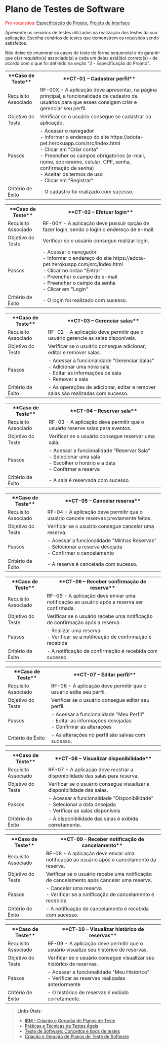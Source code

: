 <body>

<h1>Plano de Testes de Software</h1>

<p><span style="color:red">Pré-requisitos:</span> <a href="2-Especificação do Projeto.md">Especificação do Projeto</a>, <a href="3-Projeto de Interface.md">Projeto de Interface</a></p>

<p>Apresente os cenários de testes utilizados na realização dos testes da sua aplicação. Escolha cenários de testes que demonstrem os requisitos sendo satisfeitos.</p>

<p>Não deixe de enumerar os casos de teste de forma sequencial e de garantir que o(s) requisito(s) associado(s) a cada um deles está(ão) correto(s) - de acordo com o que foi definido na seção "2 - Especificação do Projeto".</p>

<!-- Caso de Teste CT-01 -->
<table>
    <tr>
        <th>**Caso de Teste**</th>
        <th>**CT-01 – Cadastrar perfil**</th>
    </tr>
    <tr>
        <td>Requisito Associado</td>
        <td>RF-00X - A aplicação deve apresentar, na página principal, a funcionalidade de cadastro de usuários para que esses consigam criar e gerenciar seu perfil.</td>
    </tr>
    <tr>
        <td>Objetivo do Teste</td>
        <td>Verificar se o usuário consegue se cadastrar na aplicação.</td>
    </tr>
    <tr>
        <td>Passos</td>
        <td>- Acessar o navegador <br> - Informar o endereço do site https://adota-pet.herokuapp.com/src/index.html<br> - Clicar em "Criar conta" <br> - Preencher os campos obrigatórios (e-mail, nome, sobrenome, celular, CPF, senha, confirmação de senha) <br> - Aceitar os termos de uso <br> - Clicar em "Registrar"</td>
    </tr>
    <tr>
        <td>Critério de Êxito</td>
        <td>- O cadastro foi realizado com sucesso.</td>
    </tr>
</table>

<!-- Caso de Teste CT-02 -->
<table>
    <tr>
        <th>**Caso de Teste**</th>
        <th>**CT-02 – Efetuar login**</th>
    </tr>
    <tr>
        <td>Requisito Associado</td>
        <td>RF-00Y - A aplicação deve possuir opção de fazer login, sendo o login o endereço de e-mail.</td>
    </tr>
    <tr>
        <td>Objetivo do Teste</td>
        <td>Verificar se o usuário consegue realizar login.</td>
    </tr>
    <tr>
        <td>Passos</td>
        <td>- Acessar o navegador <br> - Informar o endereço do site https://adota-pet.herokuapp.com/src/index.html<br> - Clicar no botão "Entrar" <br> - Preencher o campo de e-mail <br> - Preencher o campo da senha <br> - Clicar em "Login"</td>
    </tr>
    <tr>
        <td>Critério de Êxito</td>
        <td>- O login foi realizado com sucesso.</td>
    </tr>
</table>

<!-- Caso de Teste CT-03 -->
<table>
    <tr>
        <th>**Caso de Teste**</th>
        <th>**CT-03 – Gerenciar salas**</th>
    </tr>
    <tr>
        <td>Requisito Associado</td>
        <td>RF-02 - A aplicação deve permitir que o usuário gerencie as salas disponíveis.</td>
    </tr>
    <tr>
        <td>Objetivo do Teste</td>
        <td>Verificar se o usuário consegue adicionar, editar e remover salas.</td>
    </tr>
    <tr>
        <td>Passos</td>
        <td>- Acessar a funcionalidade "Gerenciar Salas" <br> - Adicionar uma nova sala <br> - Editar as informações da sala <br> - Remover a sala</td>
    </tr>
    <tr>
        <td>Critério de Êxito</td>
        <td>- As operações de adicionar, editar e remover salas são realizadas com sucesso.</td>
    </tr>
</table>

<!-- Caso de Teste CT-04 -->
<table>
    <tr>
        <th>**Caso de Teste**</th>
        <th>**CT-04 – Reservar sala**</th>
    </tr>
    <tr>
        <td>Requisito Associado</td>
        <td>RF-03 - A aplicação deve permitir que o usuário reserve salas para eventos.</td>
    </tr>
    <tr>
        <td>Objetivo do Teste</td>
        <td>Verificar se o usuário consegue reservar uma sala.</td>
    </tr>
    <tr>
        <td>Passos</td>
        <td>- Acessar a funcionalidade "Reservar Sala" <br> - Selecionar uma sala <br> - Escolher o horário e a data <br> - Confirmar a reserva</td>
    </tr>
    <tr>
        <td>Critério de Êxito</td>
        <td>- A sala é reservada com sucesso.</td>
    </tr>
</table>

<!-- Caso de Teste CT-05 -->
<table>
    <tr>
        <th>**Caso de Teste**</th>
        <th>**CT-05 – Cancelar reserva**</th>
    </tr>
    <tr>
        <td>Requisito Associado</td>
        <td>RF-04 - A aplicação deve permitir que o usuário cancele reservas previamente feitas.</td>
    </tr>
    <tr>
        <td>Objetivo do Teste</td>
        <td>Verificar se o usuário consegue cancelar uma reserva.</td>
    </tr>
    <tr>
        <td>Passos</td>
        <td>- Acessar a funcionalidade "Minhas Reservas" <br> - Selecionar a reserva desejada <br> - Confirmar o cancelamento</td>
    </tr>
    <tr>
        <td>Critério de Êxito</td>
        <td>- A reserva é cancelada com sucesso.</td>
    </tr>
</table>

<!-- Caso de Teste CT-06 -->
<table>
    <tr>
        <th>**Caso de Teste**</th>
        <th>**CT-06 – Receber confirmação de reserva**</th>
    </tr>
    <tr>
        <td>Requisito Associado</td>
        <td>RF-05 - A aplicação deve enviar uma notificação ao usuário após a reserva ser confirmada.</td>
    </tr>
    <tr>
        <td>Objetivo do Teste</td>
        <td>Verificar se o usuário recebe uma notificação de confirmação após a reserva.</td>
    </tr>
    <tr>
        <td>Passos</td>
        <td>- Realizar uma reserva <br> - Verificar se a notificação de confirmação é recebida</td>
    </tr>
    <tr>
        <td>Critério de Êxito</td>
        <td>- A notificação de confirmação é recebida com sucesso.</td>
    </tr>
</table>

<!-- Caso de Teste CT-07 -->
<table>
    <tr>
        <th>**Caso de Teste**</th>
        <th>**CT-07 – Editar perfil**</th>
    </tr>
    <tr>
        <td>Requisito Associado</td>
        <td>RF-06 - A aplicação deve permitir que o usuário edite seu perfil.</td>
    </tr>
    <tr>
        <td>Objetivo do Teste</td>
        <td>Verificar se o usuário consegue editar seu perfil.</td>
    </tr>
    <tr>
        <td>Passos</td>
        <td>- Acessar a funcionalidade "Meu Perfil" <br> - Editar as informações desejadas <br> - Confirmar as alterações</td>
    </tr>
    <tr>
        <td>Critério de Êxito</td>
        <td>- As alterações no perfil são salvas com sucesso.</td>
    </tr>
</table>

<!-- Caso de Teste CT-08 -->
<table>
    <tr>
        <th>**Caso de Teste**</th>
        <th>**CT-08 – Visualizar disponibilidade**</th>
    </tr>
    <tr>
        <td>Requisito Associado</td>
        <td>RF-07 - A aplicação deve mostrar a disponibilidade das salas para reserva.</td>
    </tr>
    <tr>
        <td>Objetivo do Teste</td>
        <td>Verificar se o usuário consegue visualizar a disponibilidade das salas.</td>
    </tr>
    <tr>
        <td>Passos</td>
        <td>- Acessar a funcionalidade "Disponibilidade" <br> - Selecionar a data desejada <br> - Verificar as salas disponíveis</td>
    </tr>
    <tr>
        <td>Critério de Êxito</td>
        <td>- A disponibilidade das salas é exibida corretamente.</td>
    </tr>
</table>

<!-- Caso de Teste CT-09 -->
<table>
    <tr>
        <th>**Caso de Teste**</th>
        <th>**CT-09 – Receber notificação de cancelamento**</th>
    </tr>
    <tr>
        <td>Requisito Associado</td>
        <td>RF-08 - A aplicação deve enviar uma notificação ao usuário após o cancelamento da reserva.</td>
    </tr>
    <tr>
        <td>Objetivo do Teste</td>
        <td>Verificar se o usuário recebe uma notificação de cancelamento após cancelar uma reserva.</td>
    </tr>
    <tr>
        <td>Passos</td>
        <td>- Cancelar uma reserva <br> - Verificar se a notificação de cancelamento é recebida</td>
    </tr>
    <tr>
        <td>Critério de Êxito</td>
        <td>- A notificação de cancelamento é recebida com sucesso.</td>
    </tr>
</table>

<!-- Caso de Teste CT-10 -->
<table>
    <tr>
        <th>**Caso de Teste**</th>
        <th>**CT-10 – Visualizar histórico de reservas**</th>
    </tr>
    <tr>
        <td>Requisito Associado</td>
        <td>RF-09 - A aplicação deve permitir que o usuário visualize seu histórico de reservas.</td>
    </tr>
    <tr>
        <td>Objetivo do Teste</td>
        <td>Verificar se o usuário consegue visualizar seu histórico de reservas.</td>
    </tr>
    <tr>
        <td>Passos</td>
        <td>- Acessar a funcionalidade "Meu Histórico" <br> - Verificar as reservas realizadas anteriormente</td>
    </tr>
    <tr>
        <td>Critério de Êxito</td>
        <td>- O histórico de reservas é exibido corretamente.</td>
    </tr>
</table>

</body>

> **Links Úteis**:
> - [IBM - Criação e Geração de Planos de Teste](https://www.ibm.com/developerworks/br/local/rational/criacao_geracao_planos_testes_software/index.html)
> - [Práticas e Técnicas de Testes Ágeis](http://assiste.serpro.gov.br/serproagil/Apresenta/slides.pdf)
> - [Teste de Software: Conceitos e tipos de testes](https://blog.onedaytesting.com.br/teste-de-software/)
> - [Criação e Geração de Planos de Teste de Software](https://www.ibm.com/developerworks/br/local/rational/criacao_geracao_planos_testes_software/index.html)
